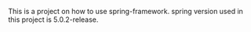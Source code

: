 This is a project on how to use spring-framework.
spring version used in this project is 5.0.2-release.
